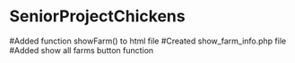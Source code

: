 # SeniorProjectChickens

#Added function showFarm() to html file
#Created show_farm_info.php file
#Added show all farms button function 
